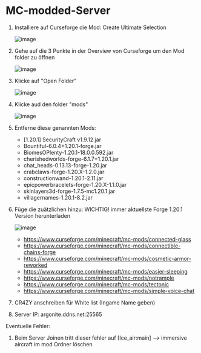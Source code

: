 # MC-modded-Server

1. Installiere auf Curseforge die Mod: Create Ultimate Selection

   ![image](https://github.com/user-attachments/assets/db972bf1-623c-44b1-89c3-af058fe5181f)
3. Gehe auf die 3 Punkte in der Overview von Curseforge um den Mod folder zu öffnen

   ![image](https://github.com/user-attachments/assets/7da3e56c-0d57-4986-91e9-3d8273e75285)
4. Klicke auf "Open Folder"

   ![image](https://github.com/user-attachments/assets/ebaed7f8-a3fa-4aa1-8a6d-6759b75ecfae)
5. Klicke aud den folder "mods"

   ![image](https://github.com/user-attachments/assets/1c8d722d-586d-420d-9b2c-f6eb22d87125)
6. Entferne diese genannten Mods:
   - [1.20.1] SecurityCraft v1.9.12.jar
   - Bountiful-6.0.4+1.20.1-forge.jar
   - BiomesOPlenty-1.20.1-18.0.0.592.jar
   - cherishedworlds-forge-6.1.7+1.20.1.jar
   - chat_heads-0.13.13-forge-1.20.jar
   - crabclaws-forge-1.20.X-1.2.0.jar
   - constructionwand-1.20.1-2.11.jar
   - epicpowerbracelets-forge-1.20.X-1.1.0.jar
   - skinlayers3d-forge-1.7.5-mc1.20.1.jar
   - villagernames-1.20.1-8.2.jar
  
7. Füge die zuätzlichen hinzu: WICHTIG! immer aktuellste Forge 1.20.1 Version herunterladen

   ![image](https://github.com/user-attachments/assets/ed24c71e-be7f-4c90-81ef-4ca9d1656f98)

   - https://www.curseforge.com/minecraft/mc-mods/connected-glass
   - https://www.curseforge.com/minecraft/mc-mods/connectible-chains-forge
   - https://www.curseforge.com/minecraft/mc-mods/cosmetic-armor-reworked
   - https://www.curseforge.com/minecraft/mc-mods/easier-sleeping
   - https://www.curseforge.com/minecraft/mc-mods/notrample
   - https://www.curseforge.com/minecraft/mc-mods/tectonic
   - https://www.curseforge.com/minecraft/mc-mods/simple-voice-chat

9. CR4ZY anschreiben für White list (Ingame Name geben)

10. Server IP: argonite.ddns.net:25565

Eventuelle Fehler:

1. Beim Server Joinen tritt dieser fehler auf [Ice_air:main] --> immersive aircraft im mod Ordner löschen

   


